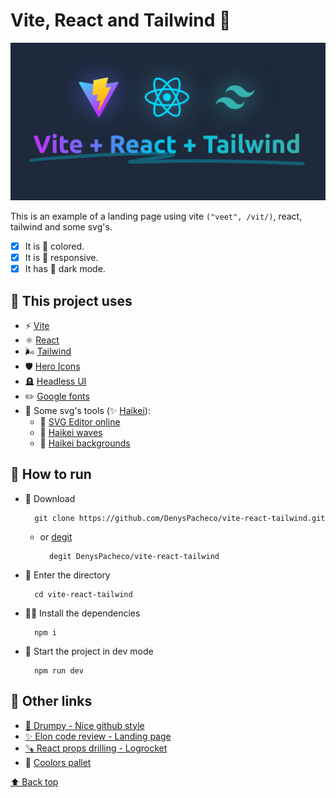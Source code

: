 # Vite, React and Tailwind 🎉

![repo logo](/public/logo.png)

This is an example of a landing page using vite `("veet", /vit/)`, react, tailwind and some svg's.

- [x] It is 🌈 colored.
- [x] It is 📱 responsive.
- [x] It has 🌚 dark mode.

## 🔮 This project uses

- ⚡ [Vite](https://vitejs.dev/)
- ⚛️ [React](https://reactjs.org/)
- 🌬️ [Tailwind](https://tailwindcss.com/)
- 🛡️ [Hero Icons](https://heroicons.dev/)
- 🪦 [Headless UI](https://headlessui.com/)
- ✏️ [Google fonts](https://fonts.google.com/)
- 🧰 Some svg's tools (✨ [Haikei](https://haikei.app/)):
  - 🎨 [SVG Editor online](https://svgeditoronline.com/editor/)
  - 🌊 [Haikei waves](https://getwaves.io/)
  - 🎏 [Haikei backgrounds](https://app.haikei.app/)

## 📖 How to run

- 🔽 Download

        git clone https://github.com/DenysPacheco/vite-react-tailwind.git

    - or [degit](https://www.npmjs.com/package/degit)

            degit DenysPacheco/vite-react-tailwind

- 🚪 Enter the directory

        cd vite-react-tailwind

- 🧑‍💻 Install the dependencies

        npm i

- 🚀 Start the project in dev mode

        npm run dev

## 🔗 Other links

- [💅 Drumpy - Nice github style](https://github.com/vbenjs/vite-plugin-imagemin)
- [✨ Elon code review - Landing page](https://eloncodereview.com/)
- [🪚 React props drilling - Logrocket](https://blog.logrocket.com/solving-prop-drilling-react-apps/#container-components)
- 🎨 [Coolors pallet](https://coolors.co/dc1c18-0f172a-b331f1-5ed3f3-45aaad)

[⬆️ Back top](#vite-react-and-tailwind-)
